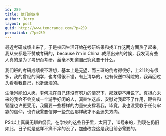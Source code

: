 ```yaml
---
id: 289
title: 他们的故事
author: Jerry
layout: post
guid: http://www.tencrance.com/?p=289
permalink: /?p=289
---
```

最近考研成绩出来了，于是校园生活开始在考研结果和找工作这两方面热了起来。我从来都是不赞成考研的，because i‘m in China .成绩出来的时候，我发现有些人真的是为了考研而考研。丝毫不知道自己究竟要干什么。

我们班的考研成绩很不理想，基本上是无望，而三班的倒考得很好，上211的有很多，我的曾经的同学，也考得很不错，有上清华的，也有保送中科院的，我再回过头看看我自己，也挺潇洒的。

生活岂能如人愿，更何况在自己还没有努力的情况下，那就更不用说了。真担心未来的我会不会变成一个游手好闲的人，真害怕这点，安慰对我起不了作用，鞭笞和警醒也许更受用，我需要一些榜样的力量来支撑着我，毕竟，我也没受教于任何牢靠的信仰，也许我需要信仰一些东西那样我才不会迷失方向。

PS:以上真属无聊的侃侃，在学校的这些日子里，太闲了，10号来的，到现在仍旧如此，日子就是这样不痛不痒的没了，加速改变这是我目前必需要的。
